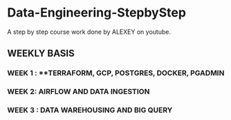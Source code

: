 # Data-Engineering-StepbyStep
A step by step course work done by ALEXEY on youtube.

## WEEKLY BASIS
 ### WEEK 1 : **TERRAFORM, GCP, POSTGRES, DOCKER, PGADMIN


 ### WEEK 2: AIRFLOW AND DATA INGESTION 

 ### WEEK 3 : DATA WAREHOUSING AND BIG QUERY
